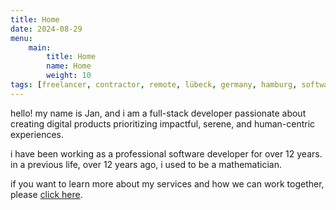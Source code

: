```yaml
---
title: Home
date: 2024-08-29
menu:
    main:
        title: Home
        name: Home
        weight: 10
tags: [freelancer, contractor, remote, lübeck, germany, hamburg, software, software development, consulting, product thinker, lead developer, team lead, senior software developer, web development, product value, mathematician, remote work, hugo themes, full stack, full-stack, typescript, ruby on rails, ruby, go, nextjs, next]
---
```


hello! my name is Jan, and i am a full-stack developer passionate about creating digital products prioritizing impactful, serene, and human-centric experiences.

i have been working as a professional software developer for over 12 years. in a previous life, over 12 years ago, i used to be a mathematician.

if you want to learn more about my services and how we can work together, please [click here][hire-me-url].

[hire-me-url]: /hire-me/
